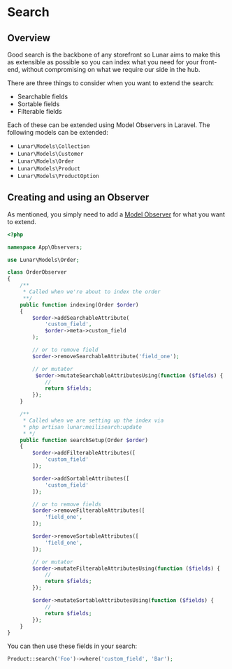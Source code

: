 # Search

## Overview

Good search is the backbone of any storefront so Lunar aims to make this as extensible as possible so you can index what you need for your front-end, without compromising on what we require our side in the hub.

There are three things to consider when you want to extend the search:

- Searchable fields
- Sortable fields
- Filterable fields

Each of these can be extended using Model Observers in Laravel. The following models can be extended:

- `Lunar\Models\Collection`
- `Lunar\Models\Customer`
- `Lunar\Models\Order`
- `Lunar\Models\Product`
- `Lunar\Models\ProductOption`

## Creating and using an Observer

As mentioned, you simply need to add a [Model Observer](https://laravel.com/docs/eloquent#observers) for what you want to extend.

```php
<?php

namespace App\Observers;

use Lunar\Models\Order;

class OrderObserver
{
    /**
     * Called when we're about to index the order
     **/
    public function indexing(Order $order)
    {
        $order->addSearchableAttribute(
            'custom_field',
            $order->meta->custom_field
        );

        // or to remove field
        $order->removeSearchableAttribute('field_one');

        // or mutator
         $order->mutateSearchableAttributesUsing(function ($fields) {
            //
            return $fields;
        });
    }

    /**
     * Called when we are setting up the index via
     * php artisan lunar:meilisearch:update
     * */
    public function searchSetup(Order $order)
    {
        $order->addFilterableAttributes([
            'custom_field'
        ]);

        $order->addSortableAttributes([
            'custom_field'
        ]);

        // or to remove fields
        $order->removeFilterableAttributes([
            'field_one',
        ]);

        $order->removeSortableAttributes([
            'field_one',
        ]);

        // or mutator
        $order->mutateFilterableAttributesUsing(function ($fields) {
            //
            return $fields;
        });

        $order->mutateSortableAttributesUsing(function ($fields) {
            // 
            return $fields;
        });
    }
}
```

You can then use these fields in your search:

```php
Product::search('Foo')->where('custom_field', 'Bar');
```
